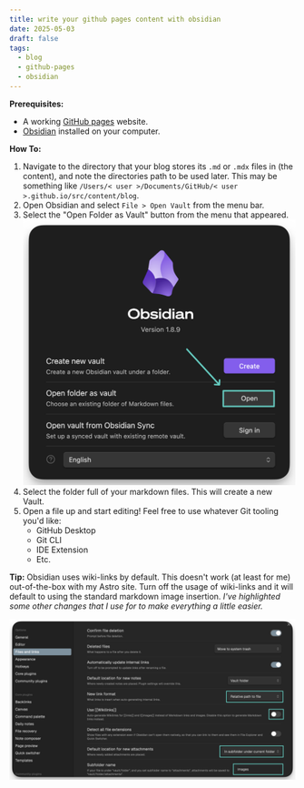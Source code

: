 ```yaml
---
title: write your github pages content with obsidian
date: 2025-05-03
draft: false
tags:
  - blog
  - github-pages
  - obsidian
---
```

**Prerequisites:**

- A working [GitHub pages](https://docs.github.com/en/pages/quickstart) website.
- [Obsidian](https://obsidian.md) installed on your computer.

**How To:**

1. Navigate to the directory that your blog stores its `.md` or `.mdx` files in (the content), and note the directories path to be used later.
This may be something like `/Users/< user >/Documents/GitHub/< user >.github.io/src/content/blog`.
2. Open Obsidian and select `File > Open Vault` from the menu bar.
3. Select the "Open Folder as Vault" button from the menu that appeared.
![image](images/obsidian-menu.png)
4. Select the folder full of your markdown files. This will create a new Vault.
5. Open a file up and start editing! Feel free to use whatever Git tooling you'd like:
	- GitHub Desktop
	- Git CLI
	- IDE Extension
	- Etc.

**Tip:** Obsidian uses wiki-links by default. This doesn't work (at least for me) out-of-the-box with my Astro site. Turn off the usage of wiki-links and it will default to using the standard markdown image insertion. *I've highlighted some other changes that I use for to make everything a little easier.*

![](images/wikilinks.png)
